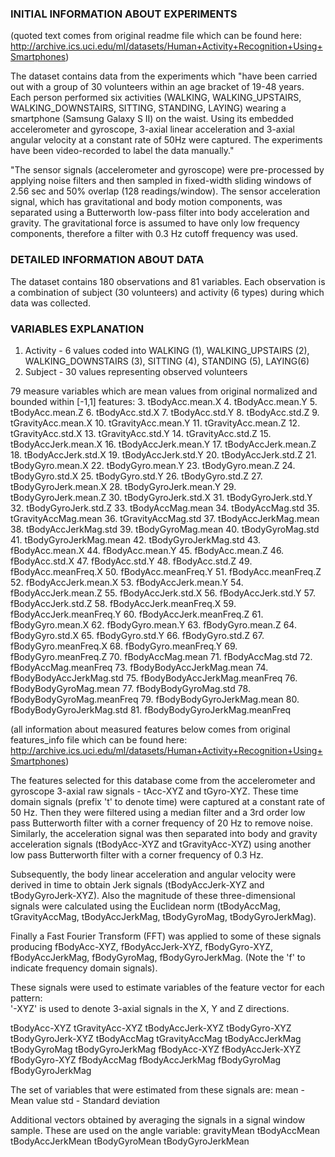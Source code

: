 ### INITIAL INFORMATION ABOUT EXPERIMENTS
(quoted text comes from original readme file which can be found here:
http://archive.ics.uci.edu/ml/datasets/Human+Activity+Recognition+Using+Smartphones)

The dataset contains data from the experiments which "have been carried out with a group of 30 volunteers within an age bracket of 19-48 years.
Each person performed six activities (WALKING, WALKING_UPSTAIRS, WALKING_DOWNSTAIRS, SITTING, STANDING, LAYING)
wearing a smartphone (Samsung Galaxy S II) on the waist.
Using its embedded accelerometer and gyroscope, 3-axial linear acceleration and 3-axial angular velocity
at a constant rate of 50Hz were captured.
The experiments have been video-recorded to label the data manually."

"The sensor signals (accelerometer and gyroscope) were pre-processed by applying noise filters
and then sampled in fixed-width sliding windows of 2.56 sec and 50% overlap (128 readings/window).
The sensor acceleration signal, which has gravitational and body motion components,
was separated using a Butterworth low-pass filter into body acceleration and gravity.
The gravitational force is assumed to have only low frequency components, therefore a filter
with 0.3 Hz cutoff frequency was used.



### DETAILED INFORMATION ABOUT DATA

The dataset contains 180 observations and 81 variables.
Each observation is a combination of subject (30 volunteers) and activity (6 types) during which data was collected.



### VARIABLES EXPLANATION

1.  Activity - 6 values coded into WALKING (1), WALKING_UPSTAIRS (2), WALKING_DOWNSTAIRS (3), SITTING (4), STANDING (5), LAYING(6)
2.  Subject - 30 values representing observed volunteers

79 measure variables which are mean values from original normalized and bounded within [-1,1] features:
3.	tBodyAcc.mean.X
4.	tBodyAcc.mean.Y
5.	tBodyAcc.mean.Z
6.	tBodyAcc.std.X
7.	tBodyAcc.std.Y
8.	tBodyAcc.std.Z
9.	tGravityAcc.mean.X
10.	tGravityAcc.mean.Y
11.	tGravityAcc.mean.Z
12.	tGravityAcc.std.X
13.	tGravityAcc.std.Y
14.	tGravityAcc.std.Z
15.	tBodyAccJerk.mean.X
16.	tBodyAccJerk.mean.Y
17.	tBodyAccJerk.mean.Z
18.	tBodyAccJerk.std.X
19.	tBodyAccJerk.std.Y
20.	tBodyAccJerk.std.Z
21.	tBodyGyro.mean.X
22.	tBodyGyro.mean.Y
23.	tBodyGyro.mean.Z
24.	tBodyGyro.std.X
25.	tBodyGyro.std.Y
26.	tBodyGyro.std.Z
27.	tBodyGyroJerk.mean.X
28.	tBodyGyroJerk.mean.Y
29.	tBodyGyroJerk.mean.Z
30.	tBodyGyroJerk.std.X
31.	tBodyGyroJerk.std.Y
32.	tBodyGyroJerk.std.Z
33.	tBodyAccMag.mean
34.	tBodyAccMag.std
35.	tGravityAccMag.mean
36.	tGravityAccMag.std
37.	tBodyAccJerkMag.mean
38.	tBodyAccJerkMag.std
39.	tBodyGyroMag.mean
40.	tBodyGyroMag.std
41.	tBodyGyroJerkMag.mean
42.	tBodyGyroJerkMag.std
43.	fBodyAcc.mean.X
44.	fBodyAcc.mean.Y
45.	fBodyAcc.mean.Z
46.	fBodyAcc.std.X
47.	fBodyAcc.std.Y
48.	fBodyAcc.std.Z
49.	fBodyAcc.meanFreq.X
50.	fBodyAcc.meanFreq.Y
51.	fBodyAcc.meanFreq.Z
52.	fBodyAccJerk.mean.X
53.	fBodyAccJerk.mean.Y
54.	fBodyAccJerk.mean.Z
55.	fBodyAccJerk.std.X
56.	fBodyAccJerk.std.Y
57.	fBodyAccJerk.std.Z
58.	fBodyAccJerk.meanFreq.X
59.	fBodyAccJerk.meanFreq.Y
60.	fBodyAccJerk.meanFreq.Z
61.	fBodyGyro.mean.X
62.	fBodyGyro.mean.Y
63.	fBodyGyro.mean.Z
64.	fBodyGyro.std.X
65.	fBodyGyro.std.Y
66.	fBodyGyro.std.Z
67.	fBodyGyro.meanFreq.X
68.	fBodyGyro.meanFreq.Y
69.	fBodyGyro.meanFreq.Z
70.	fBodyAccMag.mean
71.	fBodyAccMag.std
72.	fBodyAccMag.meanFreq
73.	fBodyBodyAccJerkMag.mean
74.	fBodyBodyAccJerkMag.std
75.	fBodyBodyAccJerkMag.meanFreq
76.	fBodyBodyGyroMag.mean
77.	fBodyBodyGyroMag.std
78.	fBodyBodyGyroMag.meanFreq
79.	fBodyBodyGyroJerkMag.mean
80.	fBodyBodyGyroJerkMag.std
81.	fBodyBodyGyroJerkMag.meanFreq


(all information about measured features below comes from original features_info file which can be found here:
http://archive.ics.uci.edu/ml/datasets/Human+Activity+Recognition+Using+Smartphones)

The features selected for this database come from the accelerometer and gyroscope 3-axial raw signals - tAcc-XYZ and tGyro-XYZ.
These time domain signals (prefix 't' to denote time) were captured at a constant rate of 50 Hz.
Then they were filtered using a median filter and a 3rd order low pass Butterworth filter with a corner frequency of 20 Hz to remove noise.
Similarly, the acceleration signal was then separated into body and gravity acceleration signals (tBodyAcc-XYZ and tGravityAcc-XYZ)
using another low pass Butterworth filter with a corner frequency of 0.3 Hz.

Subsequently, the body linear acceleration and angular velocity were derived in time to obtain Jerk signals
(tBodyAccJerk-XYZ and tBodyGyroJerk-XYZ). Also the magnitude of these three-dimensional signals were calculated
using the Euclidean norm (tBodyAccMag, tGravityAccMag, tBodyAccJerkMag, tBodyGyroMag, tBodyGyroJerkMag).

Finally a Fast Fourier Transform (FFT) was applied to some of these signals producing
fBodyAcc-XYZ, fBodyAccJerk-XYZ, fBodyGyro-XYZ, fBodyAccJerkMag, fBodyGyroMag, fBodyGyroJerkMag.
(Note the 'f' to indicate frequency domain signals).

These signals were used to estimate variables of the feature vector for each pattern:  
'-XYZ' is used to denote 3-axial signals in the X, Y and Z directions.

tBodyAcc-XYZ
tGravityAcc-XYZ
tBodyAccJerk-XYZ
tBodyGyro-XYZ
tBodyGyroJerk-XYZ
tBodyAccMag
tGravityAccMag
tBodyAccJerkMag
tBodyGyroMag
tBodyGyroJerkMag
fBodyAcc-XYZ
fBodyAccJerk-XYZ
fBodyGyro-XYZ
fBodyAccMag
fBodyAccJerkMag
fBodyGyroMag
fBodyGyroJerkMag

The set of variables that were estimated from these signals are:
mean - Mean value
std - Standard deviation

Additional vectors obtained by averaging the signals in a signal window sample. These are used on the angle variable:
gravityMean
tBodyAccMean
tBodyAccJerkMean
tBodyGyroMean
tBodyGyroJerkMean 

